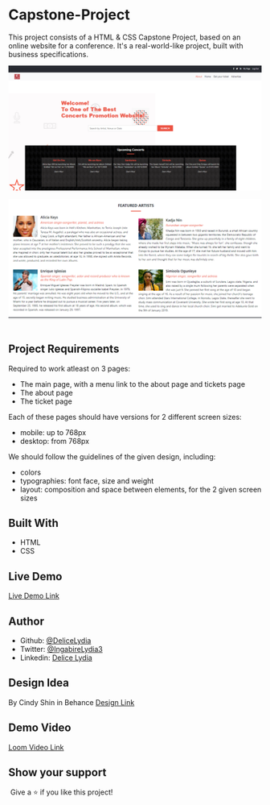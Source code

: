# Capstone-Project

This project consists of a HTML & CSS Capstone Project, based on an online website for a conference. It's a real-world-like project, built with business specifications.

![screenshot](./images/shot.PNG)

![screenshot](./images/featured.PNG)
​
## Project Requirements
Required to work atleast on 3 pages:
- The main page, with a menu link to the about page and tickets page
- The about page
- The ticket page

Each of these pages should have versions for 2 different screen sizes: 

- mobile: up to 768px
- desktop: from 768px

We should follow the guidelines of the given design, including:

- colors
- typographies: font face, size and weight
- layout: composition and space between elements, for the 2 given screen sizes

## Built With

- HTML
- CSS
​
## Live Demo
[Live Demo Link](https://delicelydia.github.io/Capstone-Project/.)
​
## Author
- Github: [@DeliceLydia](https://github.com/DeliceLydia)
- Twitter: [@IngabireLydia3](https://twitter.com/IngabireLydia)
- Linkedin: [Delice Lydia](https://www.linkedin.com/in/delice-lydia-91b55b167/)

## Design Idea

By Cindy Shin in Behance
[Design Link](https://www.behance.net/gallery/29845175/CC-Global-Summit-2015)

## Demo Video
[Loom Video Link](https://www.loom.com/share/8566ac521d8e4541b34bc08c3ee03940)

## Show your support
​
Give a ⭐️ if you like this project!

